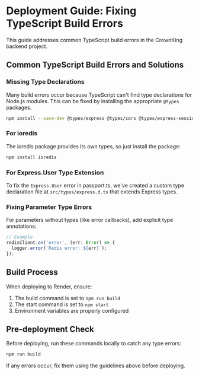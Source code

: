 # Deployment Guide: Fixing TypeScript Build Errors

This guide addresses common TypeScript build errors in the CrownKing backend project.

## Common TypeScript Build Errors and Solutions

### Missing Type Declarations

Many build errors occur because TypeScript can't find type declarations for Node.js modules. This can be fixed by installing the appropriate `@types` packages.

```bash
npm install --save-dev @types/express @types/cors @types/express-session @types/passport @types/passport-google-oauth20 @types/jsonwebtoken @types/morgan @types/nodemailer
```

### For ioredis

The ioredis package provides its own types, so just install the package:

```bash
npm install ioredis
```

### For Express.User Type Extension

To fix the `Express.User` error in passport.ts, we've created a custom type declaration file at `src/types/express.d.ts` that extends Express types.

### Fixing Parameter Type Errors

For parameters without types (like error callbacks), add explicit type annotations:

```typescript
// Example
redisClient.on('error', (err: Error) => {
  logger.error(`Redis error: ${err}`);
});
```

## Build Process

When deploying to Render, ensure:

1. The build command is set to `npm run build`
2. The start command is set to `npm start` 
3. Environment variables are properly configured

## Pre-deployment Check

Before deploying, run these commands locally to catch any type errors:

```bash
npm run build
```

If any errors occur, fix them using the guidelines above before deploying. 